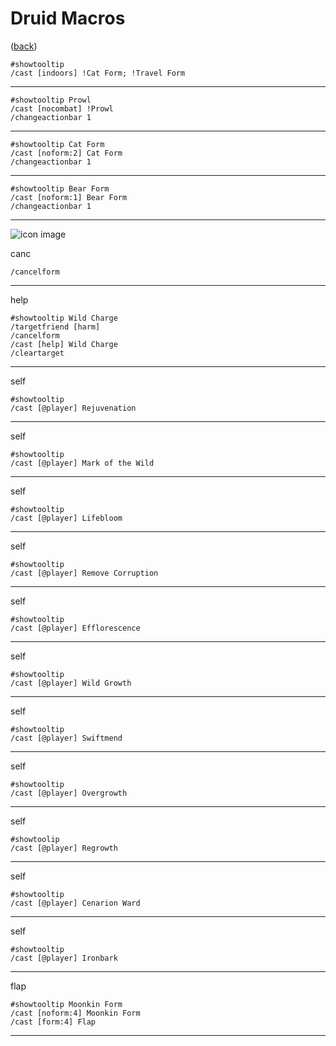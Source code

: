 <!--
    =====================================
    generator=datazen
    version=3.2.0
    hash=d3523362fb9f04be0815b6dc6409a928
    =====================================
-->

# Druid Macros

([back](README.md))

 

```
#showtooltip
/cast [indoors] !Cat Form; !Travel Form
```

---

 

```
#showtooltip Prowl
/cast [nocombat] !Prowl
/changeactionbar 1
```

---

 

```
#showtooltip Cat Form
/cast [noform:2] Cat Form
/changeactionbar 1
```

---

 

```
#showtooltip Bear Form
/cast [noform:1] Bear Form
/changeactionbar 1
```

---

![icon image](https://wow.zamimg.com/images/wow/icons/large/ability_racial_twoforms.jpg)

canc

```
/cancelform
```

---

help

```
#showtooltip Wild Charge
/targetfriend [harm]
/cancelform
/cast [help] Wild Charge
/cleartarget
```

---

self

```
#showtooltip
/cast [@player] Rejuvenation
```

---

self

```
#showtooltip
/cast [@player] Mark of the Wild
```

---

self

```
#showtooltip
/cast [@player] Lifebloom
```

---

self

```
#showtooltip
/cast [@player] Remove Corruption
```

---

self

```
#showtooltip
/cast [@player] Efflorescence
```

---

self

```
#showtooltip
/cast [@player] Wild Growth
```

---

self

```
#showtooltip
/cast [@player] Swiftmend
```

---

self

```
#showtooltip
/cast [@player] Overgrowth
```

---

self

```
#showtoolip
/cast [@player] Regrowth
```

---

self

```
#showtooltip
/cast [@player] Cenarion Ward
```

---

self

```
#showtooltip
/cast [@player] Ironbark
```

---

flap

```
#showtooltip Moonkin Form
/cast [noform:4] Moonkin Form
/cast [form:4] Flap
```

---
